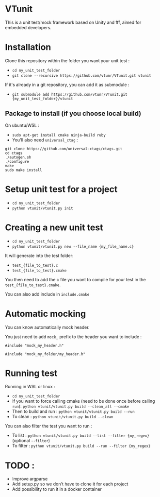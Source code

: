 # VTunit

This is a unit test/mock framework based on Unity and fff, aimed for embedded developers.

# Installation 

Clone this repository within the folder you want your unit test :

* `cd my_unit_test_folder`
* `git clone --recursive https://github.com/vtunr/VTunit.git vtunit`

If it's already in a git repository, you can add it as submodule :
* `git submodule add https://github.com/vtunr/VTunit.git {my_unit_test_folder}/vtunit`

## Package to install (if you choose local build)

On ubuntu/WSL :

* `sudo apt-get install cmake ninja-build ruby`
* You'll also need `universal_ctag` :
```
git clone https://github.com/universal-ctags/ctags.git
cd ctags
./autogen.sh 
./configure
make
sudo make install
``` 

# Setup unit test for a project

* `cd my_unit_test_folder`
* `python vtunit/vtunit.py init`

# Creating a new unit test

* `cd my_unit_test_folder`
* `python vtunit/vtunit.py new --file_name {my_file_name.c}`

It will generate into the test folder:
* `test_{file_to_test}.c`
* `test_{file_to_test}.cmake`

You then need to add the c file you want to compile for your test in the `test_{file_to_test}.cmake`.

You can also add include in `include.cmake`

# Automatic mocking

You can know automatically mock header.

You just need to add `mock_` prefix to the header you want to include :

`#include "mock_my_header.h"`

`#include "mock_my_folder/my_header.h"`

# Running test

Running in WSL or linux : 

* `cd my_unit_test_folder`
* If you want to force calling cmake (need to be done once before calling `run`): `python vtunit/vtunit.py build --clean_all --cmake`
* Then to build and run : `python vtunit/vtunit.py build --run`
* To clean : `python vtunit/vtunit.py build --clean`

You can also filter the test you want to run :
* To list : `python vtunit/vtunit.py build --list --filter {my_regex}` (optional `--filter`)
* To filter : `python vtunit/vtunit.py build --run --filter {my_regex}`

# TODO :

* Improve argparse
* Add setup.py so we don't have to clone it for each project
* Add possibility to run it in a docker container


